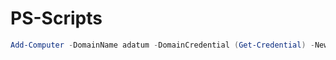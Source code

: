 # PS-Scripts

```PowerShell
Add-Computer -DomainName adatum -DomainCredential (Get-Credential) -NewName <name>
```